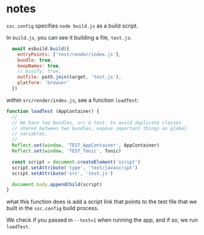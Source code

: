 # notes

`ssc.config` specifies `node build.js` as a build script.

In `build.js`, you can see it building a file, `test.js`:

```js
  await esbuild.build({
    entryPoints: ['test/render/index.js'],
    bundle: true,
    keepNames: true,
    // minify: true,
    outfile: path.join(target, 'test.js'),
    platform: 'browser'
  })
```

within `src/render/index.js`, see a function `loadTest`:

```js
function loadTest (AppContainer) {
  //
  // We have two bundles, src & test. to avoid duplicate classes
  // shared between two bundles, expose important things as global
  // variables.
  //
  Reflect.set(window, 'TEST_AppContainer', AppContainer)
  Reflect.set(window, 'TEST_Tonic', Tonic)

  const script = document.createElement('script')
  script.setAttribute('type', 'text/javascript')
  script.setAttribute('src', 'test.js')

  document.body.appendChild(script)
}
```

what this function does is add a script link that points to the test file that we built in the `ssc.config` build process.

We check if you passed in `--test=1` when running the app, and if so, we run `loadTest`.



